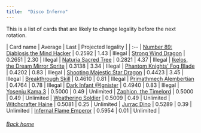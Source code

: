 ```yaml
---
title:  "Disco Inferno"
---
```


This is a list of cards that are likely to change legality before the next rotation.

| Card name | Average | Last | Projected legality |
| :-- |
[Number 89: Diablosis the Mind Hacker](https://db.ygoprodeck.com/card/?search=Number%2089:%20Diablosis%20the%20Mind%20Hacker) | 0.2592 | 1.43 | Illegal |
[Strong Wind Dragon](https://db.ygoprodeck.com/card/?search=Strong%20Wind%20Dragon) | 0.2651 | 2.30 | Illegal |
[Naturia Sacred Tree](https://db.ygoprodeck.com/card/?search=Naturia%20Sacred%20Tree) | 0.2821 | 4.37 | Illegal |
[Ikelos, the Dream Mirror Sprite](https://db.ygoprodeck.com/card/?search=Ikelos,%20the%20Dream%20Mirror%20Sprite) | 0.3138 | 3.34 | Illegal |
[Phantom Knights' Fog Blade](https://db.ygoprodeck.com/card/?search=Phantom%20Knights'%20Fog%20Blade) | 0.4202 | 0.83 | Illegal |
[Shooting Majestic Star Dragon](https://db.ygoprodeck.com/card/?search=Shooting%20Majestic%20Star%20Dragon) | 0.4423 | 3.45 | Illegal |
[Breakthrough Skill](https://db.ygoprodeck.com/card/?search=Breakthrough%20Skill) | 0.4610 | 0.81 | Illegal |
[Primathmech Alembertian](https://db.ygoprodeck.com/card/?search=Primathmech%20Alembertian) | 0.4764 | 0.78 | Illegal |
[Dark Infant @Ignister](https://db.ygoprodeck.com/card/?search=Dark%20Infant%20@Ignister) | 0.4940 | 0.83 | Illegal |
[Yosenju Kama 3](https://db.ygoprodeck.com/card/?search=Yosenju%20Kama%203) | 0.5000 | 0.49 | Unlimited |
[Zaphion, the Timelord](https://db.ygoprodeck.com/card/?search=Zaphion,%20the%20Timelord) | 0.5000 | 0.49 | Unlimited |
[Weathering Soldier](https://db.ygoprodeck.com/card/?search=Weathering%20Soldier) | 0.5009 | 0.49 | Unlimited |
[Witchcrafter Haine](https://db.ygoprodeck.com/card/?search=Witchcrafter%20Haine) | 0.5081 | 0.25 | Unlimited |
[Jurrac Dino](https://db.ygoprodeck.com/card/?search=Jurrac%20Dino) | 0.5289 | 0.39 | Unlimited |
[Infernal Flame Emperor](https://db.ygoprodeck.com/card/?search=Infernal%20Flame%20Emperor) | 0.5954 | 0.01 | Unlimited |

###### [Back home](index)